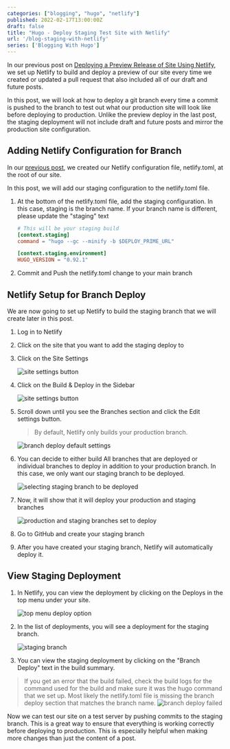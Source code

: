 ```yaml
---
categories: ["blogging", "hugo", "netlify"]
published: 2022-02-17T13:00:00Z
draft: false
title: "Hugo - Deploy Staging Test Site with Netlify"
url: '/blog-staging-with-netlify'
series: ['Blogging With Hugo']
---
```

In our previous post on [Deploying a Preview Release of Site Using Netlify](/blog-preview-with-netlify), we set up Netlify to build and deploy a preview of our site every time we created or updated a pull request that also included all of our draft and future posts.

In this post, we will look at how to deploy a git branch every time a commit is pushed to the branch to test out what our production site will look like before deploying to production. Unlike the preview deploy in the last post, the staging deployment will not include draft and future posts and mirror the production site configuration.

<!--more-->

## Adding Netlify Configuration for Branch

In our [previous post](/blog-preview-with-netlify), we created our Netlify configuration file, netlify.toml, at the root of our site.

In this post, we will add our staging configuration to the netlify.toml file.

1. At the bottom of the netlify.toml file, add the staging configuration. In this case, staging is the branch name. If your branch name is different, please update the "staging" text

    ```toml
    # This will be your staging build
    [context.staging]
    command = "hugo --gc --minify -b $DEPLOY_PRIME_URL"

    [context.staging.environment]
    HUGO_VERSION = "0.92.1"
    ```

1. Commit and Push the netlify.toml change to your main branch

## Netlify Setup for Branch Deploy

We are now going to set up Netlify to build the staging branch that we will create later in this post.

1. Log in to Netlify
1. Click on the site that you want to add the staging deploy to
1. Click on the Site Settings

    ![site settings button](/images/hugo/deploy-netlify-preview/netlify-preview-step-1.png)

1. Click on the Build & Deploy in the Sidebar

    ![site settings button](/images/hugo/deploy-netlify-preview/netlify-preview-step-2.png)

1. Scroll down until you see the Branches section and click the Edit settings button.
   > By default, Netlify only builds your production branch.

    ![branch deploy default settings](/images/hugo/deploy-netlify-staging/netlify-branch-deploy-step-1.png)

1. You can decide to either build All branches that are deployed or individual branches to deploy in addition to your production branch. In this case, we only want our staging branch to be deployed.

    ![selecting staging branch to be deployed](/images/hugo/deploy-netlify-staging/netlify-branch-deploy-step-3.png)

1. Now, it will show that it will deploy your production and staging branches

    ![production and staging branches set to deploy](/images/hugo/deploy-netlify-staging/netlify-branch-deploy-step-4.png)

1. Go to GitHub and create your staging branch
1. After you have created your staging branch, Netlify will automatically deploy it.

## View Staging Deployment

1. In Netlify, you can view the deployment by clicking on the Deploys in the top menu under your site.

    ![top menu deploy option](/images/hugo/deploy-netlify-staging/netlify-branch-deploy-step-5.png)

1. In the list of deployments, you will see a deployment for the staging branch.

    ![staging branch ](/images/hugo/deploy-netlify-staging/netlify-branch-deploy-step-7.png)

1. You can view the staging deployment by clicking on the "Branch Deploy" text in the build summary.

> If you get an error that the build failed, check the build logs for the command used for the build and make sure it was the hugo command that we set up. Most likely the netlify.toml file is missing the branch deploy section that matches the branch name. ![branch deploy failed](/images/hugo/deploy-netlify-staging/netlify-branch-deploy-step-6.png)

Now we can test our site on a test server by pushing commits to the staging branch. This is a great way to ensure that everything is working correctly before deploying to production. This is especially helpful when making more changes than just the content of a post.
